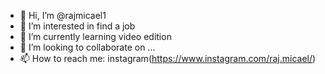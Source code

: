 - 👋 Hi, I’m @rajmicael1
- 👀 I’m interested in find a job
- 🌱 I’m currently learning video edition
- 💞️ I’m looking to collaborate on ...
- 📫 How to reach me: instagram(https://www.instagram.com/raj.micael/)

<!---
rajmciael1/rajmciael1 is a ✨ special ✨ repository because its `README.md` (this file) appears on your GitHub profile.
You can click the Preview link to take a look at your changes.
--->
